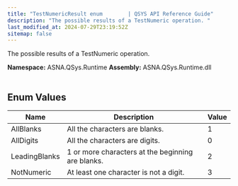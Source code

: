 ```yaml
---
title: "TestNumericResult enum        | QSYS API Reference Guide"
description: "The possible results of a TestNumeric operation. "
last_modified_at: 2024-07-29T23:19:52Z
sitemap: false
---
```


The possible results of a TestNumeric operation.

**Namespace:** ASNA.QSys.Runtime
**Assembly:** ASNA.QSys.Runtime.dll
<br>
<br>

## Enum Values

| Name | Description | Value
| --- | --- | --- 
| AllBlanks | All the characters are blanks. | 1 |
| AllDigits | All the characters are digits. | 0 |
| LeadingBlanks | 1 or more characters at the beginning are blanks. | 2 |
| NotNumeric | At least one character is not a digit. | 3 |
